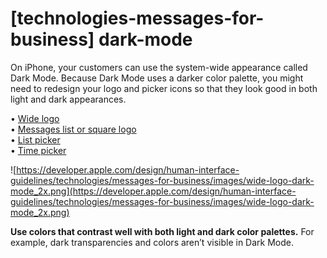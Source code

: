 # **[technologies-messages-for-business] dark-mode**

On iPhone, your customers can use the system-wide appearance called Dark Mode. Because Dark Mode uses a darker color palette, you might need to redesign your logo and picker icons so that they look good in both light and dark appearances.

• [Wide logo](https://developer.apple.com/design/human-interface-guidelines/technologies/messages-for-business/dark-mode#)   
• [Messages list or square logo](https://developer.apple.com/design/human-interface-guidelines/technologies/messages-for-business/dark-mode#)  
• [List picker](https://developer.apple.com/design/human-interface-guidelines/technologies/messages-for-business/dark-mode#)  
• [Time picker](https://developer.apple.com/design/human-interface-guidelines/technologies/messages-for-business/dark-mode#)  


![https://developer.apple.com/design/human-interface-guidelines/technologies/messages-for-business/images/wide-logo-dark-mode_2x.png](https://developer.apple.com/design/human-interface-guidelines/technologies/messages-for-business/images/wide-logo-dark-mode_2x.png)

**Use colors that contrast well with both light and dark color palettes.** For example, dark transparencies and colors aren’t visible in Dark Mode.